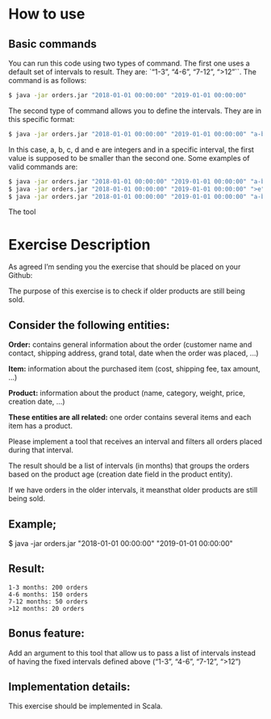 # How to use
## Basic commands
You can run this code using two types of command. The first one uses a default set of intervals to result. They are: `“1-3”, “4-6”, “7-12”, “>12”``.
The command is as follows:
```bash
$ java -jar orders.jar "2018-01-01 00:00:00" "2019-01-01 00:00:00"
```

The second type of command allows you to define the intervals. They are in this specific format:
```bash
$ java -jar orders.jar "2018-01-01 00:00:00" "2019-01-01 00:00:00" "a-b" "c-d" ">e"
```
In this case, a, b, c, d and e are integers and in a specific interval, the first value is supposed to be smaller than the second one.
Some examples of valid commands are:
```bash
$ java -jar orders.jar "2018-01-01 00:00:00" "2019-01-01 00:00:00" "a-b" "c-d" ">e"
$ java -jar orders.jar "2018-01-01 00:00:00" "2019-01-01 00:00:00" ">e"
$ java -jar orders.jar "2018-01-01 00:00:00" "2019-01-01 00:00:00" "a-b"
```

The tool
# Exercise Description
As agreed I’m sending you the exercise that should be placed on your Github:

The purpose of this exercise is to check if older products are still being sold. 
## Consider the following entities:
**Order:**  contains general information about the order (customer name and contact, shipping address, grand total, date when the order was placed, ...)

**Item:** information about the purchased item (cost, shipping fee, tax amount, ...)

**Product:** information about the product (name, category, weight, price, creation date, ...)

**These entities are all related:** one order contains several items and each item has a product.

Please implement a tool that receives an interval and filters all orders placed during that interval.

The result should be a list of intervals (in months) that groups the orders based on the product age (creation date field in the product entity). 

If we have orders in the older intervals, it meansthat older products are still being sold.

## Example;

$ java -jar orders.jar "2018-01-01 00:00:00" "2019-01-01 00:00:00"

## Result:
```
1-3 months: 200 orders
4-6 months: 150 orders
7-12 months: 50 orders
>12 months: 20 orders
```

## Bonus feature:
Add an argument to this tool that allow us to pass a list of intervals instead of having the fixed intervals defined above (“1-3”, “4-6”, “7-12”, “>12”)

## Implementation details:
This exercise should be implemented in Scala.